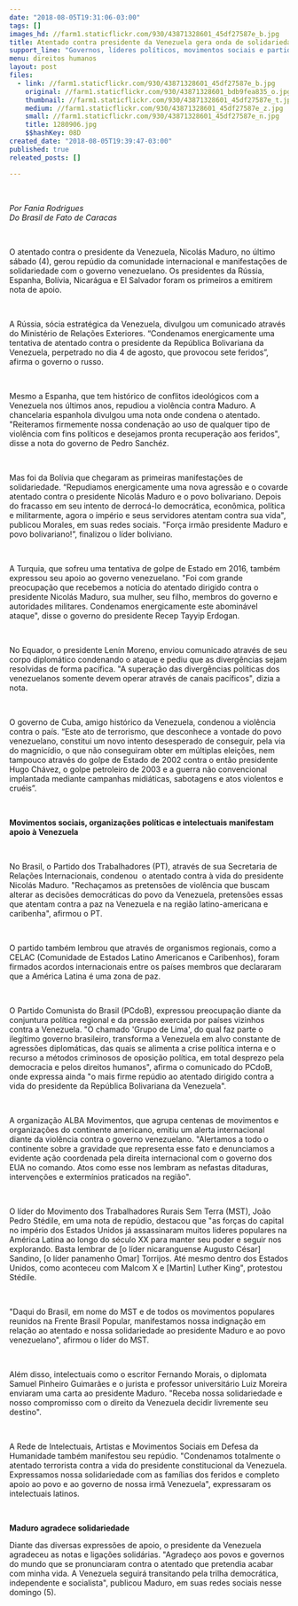 ```yaml
---
date: "2018-08-05T19:31:06-03:00"
tags: []
images_hd: //farm1.staticflickr.com/930/43871328601_45df27587e_b.jpg
title: Atentado contra presidente da Venezuela gera onda de solidariedade internacional
support_line: "Governos, líderes políticos, movimentos sociais e partidos do mundo inteiro manifestaram solidariedade a Venezuela"
menu: direitos humanos
layout: post
files:
  - link: //farm1.staticflickr.com/930/43871328601_45df27587e_b.jpg
    original: //farm1.staticflickr.com/930/43871328601_bdb9fea835_o.jpg
    thumbnail: //farm1.staticflickr.com/930/43871328601_45df27587e_t.jpg
    medium: //farm1.staticflickr.com/930/43871328601_45df27587e_z.jpg
    small: //farm1.staticflickr.com/930/43871328601_45df27587e_n.jpg
    title: 1280906.jpg
    $$hashKey: 08D
created_date: "2018-08-05T19:39:47-03:00"
published: true
releated_posts: []

---
```

<p>&nbsp;</p>

<p><em>Por Fania Rodrigues<br />
Do Brasil de Fato de Caracas</em></p>

<p>&nbsp;</p>

<p>O atentado contra o presidente da Venezuela, Nicol&aacute;s Maduro, no &uacute;ltimo s&aacute;bado (4), gerou rep&uacute;dio da comunidade internacional e manifesta&ccedil;&otilde;es de solidariedade com o governo venezuelano. Os presidentes da R&uacute;ssia, Espanha, Bol&iacute;via, Nicar&aacute;gua e El Salvador foram os primeiros a emitirem nota de apoio.</p>

<p>&nbsp;</p>

<p>A R&uacute;ssia, s&oacute;cia estrat&eacute;gica da Venezuela, divulgou um comunicado atrav&eacute;s do Minist&eacute;rio de Rela&ccedil;&otilde;es Exteriores. &ldquo;Condenamos energicamente uma tentativa de atentado contra o presidente da Rep&uacute;blica Bolivariana da Venezuela, perpetrado no dia 4 de agosto, que provocou sete feridos&rdquo;, afirma o governo o russo.</p>

<p>&nbsp;</p>

<p>Mesmo a Espanha, que tem hist&oacute;rico de conflitos ideol&oacute;gicos com a Venezuela nos &uacute;ltimos anos, repudiou a viol&ecirc;ncia contra Maduro. A chancelaria espanhola divulgou uma nota onde condena o atentado. &quot;Reiteramos firmemente nossa condena&ccedil;&atilde;o ao uso de qualquer tipo de viol&ecirc;ncia com fins pol&iacute;ticos e desejamos pronta recupera&ccedil;&atilde;o aos feridos&quot;, disse a nota do governo de Pedro Sanch&eacute;z.</p>

<p>&nbsp;</p>

<p>Mas foi da Bol&iacute;via que chegaram as primeiras manifesta&ccedil;&otilde;es de solidariedade. &ldquo;Repudiamos energicamente uma nova agress&atilde;o e o covarde atentado contra o presidente Nicol&aacute;s Maduro e o povo bolivariano. Depois do fracasso em seu intento de derroc&aacute;-lo democr&aacute;tica, econ&ocirc;mica, pol&iacute;tica e militarmente, agora o imp&eacute;rio e seus servidores atentam contra sua vida&quot;, publicou Morales, em suas redes sociais. &quot;For&ccedil;a irm&atilde;o presidente Maduro e povo bolivariano!&rdquo;, finalizou o l&iacute;der boliviano.</p>

<p>&nbsp;</p>

<p>A Turquia, que sofreu uma tentativa de golpe de Estado em 2016, tamb&eacute;m expressou seu apoio ao governo venezuelano. &quot;Foi com grande preocupa&ccedil;&atilde;o que recebemos a not&iacute;cia do atentado dirigido contra o presidente Nicol&aacute;s Maduro, sua mulher, seu filho, membros do governo e autoridades militares. Condenamos energicamente este abomin&aacute;vel ataque&quot;, disse o governo do presidente Recep Tayyip Erdogan.</p>

<p>&nbsp;</p>

<p>No Equador, o presidente Len&iacute;n Moreno, enviou comunicado atrav&eacute;s de seu corpo diplom&aacute;tico condenando o ataque e pediu que as diverg&ecirc;ncias sejam resolvidas de forma pac&iacute;fica. &quot;A supera&ccedil;&atilde;o das diverg&ecirc;ncias pol&iacute;ticas dos venezuelanos somente devem operar atrav&eacute;s de canais pac&iacute;ficos&quot;, dizia a nota.</p>

<p>&nbsp;</p>

<p>O governo de Cuba, amigo hist&oacute;rico da Venezuela, condenou a viol&ecirc;ncia contra o pa&iacute;s. &ldquo;Este ato de terrorismo, que desconhece a vontade do povo venezuelano, constitui um novo intento desesperado de conseguir, pela via do magnic&iacute;dio, o que n&atilde;o conseguiram obter em m&uacute;ltiplas elei&ccedil;&otilde;es, nem tampouco atrav&eacute;s do golpe de Estado de 2002 contra o ent&atilde;o presidente Hugo Ch&aacute;vez, o golpe petroleiro de 2003 e a guerra n&atilde;o convencional implantada mediante campanhas midi&aacute;ticas, sabotagens e atos violentos e cru&eacute;is&rdquo;.</p>

<p>&nbsp;</p>

<p><strong>Movimentos sociais, organiza&ccedil;&otilde;es pol&iacute;ticas e intelectuais manifestam apoio &agrave; Venezuela</strong></p>

<p>&nbsp;</p>

<p>No Brasil, o Partido dos Trabalhadores (PT), atrav&eacute;s de sua Secretaria de Rela&ccedil;&otilde;es Internacionais, condenou&nbsp; o atentado contra &agrave; vida do presidente Nicol&aacute;s Maduro. &quot;Recha&ccedil;amos as pretens&otilde;es de viol&ecirc;ncia que buscam alterar as decis&otilde;es democr&aacute;ticas do povo da Venezuela, pretens&otilde;es essas que atentam contra a paz na Venezuela e na regi&atilde;o latino-americana e caribenha&quot;, afirmou o PT.</p>

<p>&nbsp;</p>

<p>O partido tamb&eacute;m lembrou que atrav&eacute;s de organismos regionais, como a CELAC (Comunidade de Estados Latino Americanos e Caribenhos), foram firmados acordos internacionais entre os pa&iacute;ses membros que declararam que a Am&eacute;rica Latina &eacute; uma zona de paz.&nbsp;</p>

<p>&nbsp;</p>

<p>O Partido Comunista do Brasil (PCdoB), expressou preocupa&ccedil;&atilde;o diante da conjuntura pol&iacute;tica regional e da press&atilde;o exercida por pa&iacute;ses vizinhos contra a Venezuela. &quot;O chamado &#39;Grupo de Lima&#39;, do qual faz parte o ileg&iacute;timo governo brasileiro, transforma a Venezuela em alvo constante de agress&otilde;es diplom&aacute;ticas, das quais se alimenta a crise pol&iacute;tica interna e o recurso a m&eacute;todos criminosos de oposi&ccedil;&atilde;o pol&iacute;tica, em total desprezo pela democracia e pelos direitos humanos&quot;, afirma o comunicado do PCdoB, onde expressa ainda &quot;o mais firme rep&uacute;dio ao atentado dirigido contra a vida do presidente da Rep&uacute;blica Bolivariana da Venezuela&quot;.</p>

<p>&nbsp;</p>

<p>A organiza&ccedil;&atilde;o ALBA Movimentos, que agrupa centenas de movimentos e organiza&ccedil;&otilde;es do continente americano, emitiu um alerta internacional diante da viol&ecirc;ncia contra o governo venezuelano. &quot;Alertamos a todo o continente sobre a gravidade que representa esse fato e denunciamos a evidente a&ccedil;&atilde;o coordenada pela direita internacional com o governo dos EUA no comando. Atos como esse nos lembram as nefastas ditaduras, interven&ccedil;&otilde;es e exterm&iacute;nios praticados na regi&atilde;o&quot;.</p>

<p>&nbsp;</p>

<p>O l&iacute;der do Movimento dos Trabalhadores Rurais Sem Terra (MST), Jo&atilde;o Pedro St&eacute;dile, em uma nota de rep&uacute;dio, destacou que &quot;as for&ccedil;as do capital no imp&eacute;rio dos Estados Unidos j&aacute; assassinaram muitos lideres populares na Am&eacute;rica Latina ao longo do s&eacute;culo XX para manter seu poder e seguir nos explorando. Basta lembrar de [o l&iacute;der nicaranguense Augusto C&eacute;sar] Sandino, [o l&iacute;der panamenho Omar] Torrijos. At&eacute; mesmo dentro dos Estados Unidos, como aconteceu com Malcom X e [Martin] Luther King&quot;, protestou St&eacute;dile.</p>

<p>&nbsp;</p>

<p>&quot;Daqui do Brasil, em nome do MST e de todos os movimentos populares reunidos na Frente Brasil Popular, manifestamos nossa indigna&ccedil;&atilde;o em rela&ccedil;&atilde;o ao atentado e nossa solidariedade ao presidente Maduro e ao povo venezuelano&quot;, afirmou o l&iacute;der do MST.</p>

<p>&nbsp;</p>

<p>Al&eacute;m disso, intelectuais como o escritor Fernando Morais, o diplomata Samuel Pinheiro Guimar&atilde;es e o jurista e professor universit&aacute;rio Luiz Moreira enviaram uma carta ao presidente Maduro. &quot;Receba nossa solidariedade e nosso compromisso com o direito da Venezuela decidir livremente seu destino&quot;.</p>

<p>&nbsp;</p>

<p>A Rede de Intelectuais, Artistas e Movimentos Sociais em Defesa da Humanidade tamb&eacute;m manifestou seu rep&uacute;dio. &quot;Condenamos totalmente o atentado terrorista contra a vida do presidente constitucional da Venezuela. Expressamos nossa solidariedade com as fam&iacute;lias dos feridos e completo apoio ao povo e ao governo de nossa irm&atilde; Venezuela&quot;, expressaram os intelectuais latinos.</p>

<p>&nbsp;</p>

<p><strong>Maduro agradece solidariedade</strong></p>

<p>Diante das diversas express&otilde;es de apoio, o presidente da Venezuela agradeceu as notas e liga&ccedil;&otilde;es solid&aacute;rias. &quot;Agrade&ccedil;o aos povos e governos do mundo que se pronunciaram contra o atentado que pretendia acabar com minha vida. A Venezuela seguir&aacute; transitando pela trilha democr&aacute;tica, independente e socialista&quot;, publicou Maduro, em suas redes sociais nesse domingo (5).</p>
